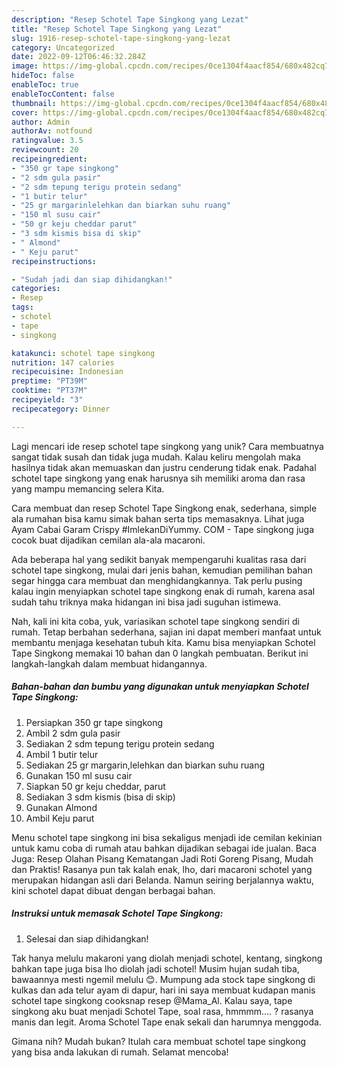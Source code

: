 ```yaml
---
description: "Resep Schotel Tape Singkong yang Lezat"
title: "Resep Schotel Tape Singkong yang Lezat"
slug: 1916-resep-schotel-tape-singkong-yang-lezat
category: Uncategorized
date: 2022-09-12T06:46:32.284Z
image: https://img-global.cpcdn.com/recipes/0ce1304f4aacf854/680x482cq70/schotel-tape-singkong-foto-resep-utama.jpg
hideToc: false
enableToc: true
enableTocContent: false
thumbnail: https://img-global.cpcdn.com/recipes/0ce1304f4aacf854/680x482cq70/schotel-tape-singkong-foto-resep-utama.jpg
cover: https://img-global.cpcdn.com/recipes/0ce1304f4aacf854/680x482cq70/schotel-tape-singkong-foto-resep-utama.jpg
author: Admin
authorAv: notfound
ratingvalue: 3.5
reviewcount: 20
recipeingredient:
- "350 gr tape singkong"
- "2 sdm gula pasir"
- "2 sdm tepung terigu protein sedang"
- "1 butir telur"
- "25 gr margarinlelehkan dan biarkan suhu ruang"
- "150 ml susu cair"
- "50 gr keju cheddar parut"
- "3 sdm kismis bisa di skip"
- " Almond"
- " Keju parut"
recipeinstructions:

- "Sudah jadi dan siap dihidangkan!"
categories:
- Resep
tags:
- schotel
- tape
- singkong

katakunci: schotel tape singkong 
nutrition: 147 calories
recipecuisine: Indonesian
preptime: "PT39M"
cooktime: "PT37M"
recipeyield: "3"
recipecategory: Dinner

---
```





Lagi mencari ide resep schotel tape singkong yang unik? Cara membuatnya sangat tidak susah dan tidak juga mudah. Kalau keliru mengolah maka hasilnya tidak akan memuaskan dan justru cenderung tidak enak. Padahal schotel tape singkong yang enak harusnya sih memiliki aroma dan rasa yang mampu memancing selera Kita.





Cara membuat dan resep Schotel Tape Singkong enak, sederhana, simple ala rumahan bisa kamu simak bahan serta tips memasaknya. Lihat juga Ayam Cabai Garam Crispy #ImlekanDiYummy. COM - Tape singkong juga cocok buat dijadikan cemilan ala-ala macaroni.

Ada beberapa hal yang sedikit banyak mempengaruhi kualitas rasa dari schotel tape singkong, mulai dari jenis bahan, kemudian pemilihan bahan segar hingga cara membuat dan menghidangkannya. Tak perlu pusing kalau ingin menyiapkan schotel tape singkong enak di rumah, karena asal sudah tahu triknya maka hidangan ini bisa jadi suguhan istimewa.






Nah, kali ini kita coba, yuk, variasikan schotel tape singkong sendiri di rumah. Tetap berbahan sederhana, sajian ini dapat memberi manfaat untuk membantu menjaga kesehatan tubuh kita. Kamu bisa menyiapkan Schotel Tape Singkong memakai 10 bahan dan 0 langkah pembuatan. Berikut ini langkah-langkah dalam membuat hidangannya.

<!--inarticleads1-->

##### Bahan-bahan dan bumbu yang digunakan untuk menyiapkan Schotel Tape Singkong:

1. Persiapkan 350 gr tape singkong
1. Ambil 2 sdm gula pasir
1. Sediakan 2 sdm tepung terigu protein sedang
1. Ambil 1 butir telur
1. Sediakan 25 gr margarin,lelehkan dan biarkan suhu ruang
1. Gunakan 150 ml susu cair
1. Siapkan 50 gr keju cheddar, parut
1. Sediakan 3 sdm kismis (bisa di skip)
1. Gunakan  Almond
1. Ambil  Keju parut


Menu schotel tape singkong ini bisa sekaligus menjadi ide cemilan kekinian untuk kamu coba di rumah atau bahkan dijadikan sebagai ide jualan. Baca Juga: Resep Olahan Pisang Kematangan Jadi Roti Goreng Pisang, Mudah dan Praktis! Rasanya pun tak kalah enak, lho, dari macaroni schotel yang merupakan hidangan asli dari Belanda. Namun seiring berjalannya waktu, kini schotel dapat dibuat dengan berbagai bahan. 

<!--inarticleads2-->

##### Instruksi untuk memasak Schotel Tape Singkong:


1. Selesai dan siap dihidangkan!

Tak hanya melulu makaroni yang diolah menjadi schotel, kentang, singkong bahkan tape juga bisa lho diolah jadi schotel! Musim hujan sudah tiba, bawaannya mesti ngemil melulu 😊. Mumpung ada stock tape singkong di kulkas dan ada telur ayam di dapur, hari ini saya membuat kudapan manis schotel tape singkong cooksnap resep @Mama_Al. Kalau saya, tape singkong aku buat menjadi Schotel Tape, soal rasa, hmmmm…. ? rasanya manis dan legit. Aroma Schotel Tape enak sekali dan harumnya menggoda. 

Gimana nih? Mudah bukan? Itulah cara membuat schotel tape singkong yang bisa anda lakukan di rumah. Selamat mencoba!
